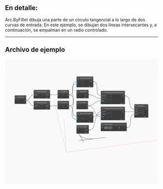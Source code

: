 ## En detalle:
Arc.ByFillet dibuja una parte de un círculo tangencial a lo largo de dos curvas de entrada. En este ejemplo, se dibujan dos líneas intersecantes y, a continuación, se empalman en un radio controlado.
___
## Archivo de ejemplo

![ByFillet](./Autodesk.DesignScript.Geometry.Arc.ByFillet_img.jpg)

